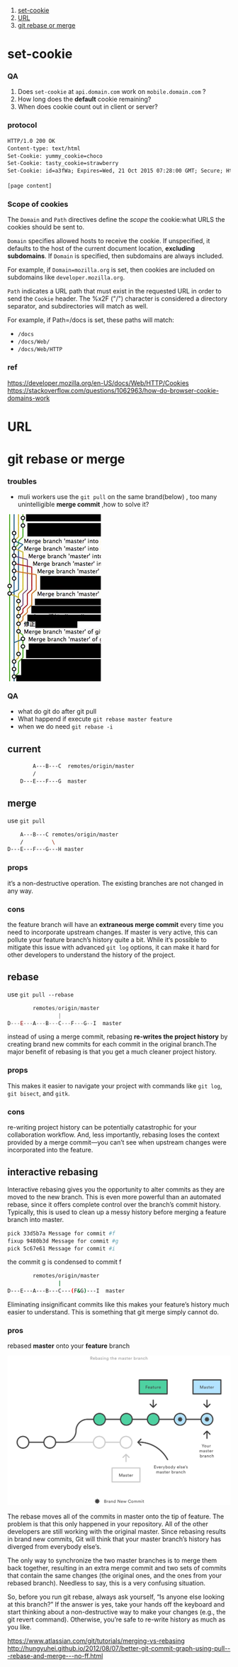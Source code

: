 1. <a href="#set-cookie"> set-cookie</a>
2. <a href="#URL">URL</a>
3. <a href="#git-merge">git rebase or merge</a>





<a id="set-cookie"></a>
# set-cookie

### QA
1. Does `set-cookie`  at  `api.domain.com`  work on `mobile.domain.com` ?
2. How long does the **default** cookie remaining?
3. When does cookie count out in client or server?

### protocol

```html
HTTP/1.0 200 OK
Content-type: text/html
Set-Cookie: yummy_cookie=choco
Set-Cookie: tasty_cookie=strawberry
Set-Cookie: id=a3fWa; Expires=Wed, 21 Oct 2015 07:28:00 GMT; Secure; HttpOnly

[page content]
```

### Scope of cookies

The `Domain` and `Path` directives define the *scope* the cookie:what URLS the cookies should be sent to.

`Domain` specifies allowed hosts to receive the cookie. If unspecified, it defaults to the host of the current document location, **excluding subdomains**. If `Domain` is specified, then subdomains are always included.

For example, if `Domain=mozilla.org` is set, then cookies are included on subdomains like `developer.mozilla.org`.

`Path` indicates a URL path that must exist in the requested URL in order to send the `Cookie` header. The %x2F ("/") character is considered a directory separator, and subdirectories will match as well.

For example, if Path=/docs is set, these paths will match:

+ `/docs`
+ `/docs/Web/`
+ `/docs/Web/HTTP`

### ref
<a href="https://developer.mozilla.org/en-US/docs/Web/HTTP/Cookies">https://developer.mozilla.org/en-US/docs/Web/HTTP/Cookies</a>
<a href="https://stackoverflow.com/questions/1062963/how-do-browser-cookie-domains-work">
https://stackoverflow.com/questions/1062963/how-do-browser-cookie-domains-work
</a>



<a id='URL'></a>
# URL 



<a id='git-merge'></a>
# git rebase or merge



### troubles
+ muli workers use the `git pull` on the same brand(below) , too many  unintelligible **merge commit** ,how to solve it?

<img src="../images/git-pull.jpg" style="vertical-align:top">


### QA
+ what do git do after git pull
+ What happend if execute `git rebase master feature` 
+ when we do need `git rebase -i`


## current
```bash
        A---B---C  remotes/origin/master
        /
    D---E---F---G  master
```

## merge 


use `git pull`
```bash
    A---B---C remotes/origin/master
    /         \
D---E---F---G---H master
```

### props
 it’s a non-destructive operation. The existing branches are not changed in any way.

### cons 
the feature branch will have an **extraneous merge commit** every time you need to incorporate upstream changes. If master is very active, this can pollute your feature branch’s history quite a bit. While it’s possible to mitigate this issue with advanced `git log` options, it can make it hard for other developers to understand the history of the project.


## rebase
use `git pull --rebase`
```js
        remotes/origin/master
                |
D---E---A---B---C---F---G--I  master
```
instead of using a merge commit, rebasing **re-writes the project history** by creating brand new commits for each commit in the original branch.The major benefit of rebasing is that you get a much cleaner project history.


### props
This makes it easier to navigate your project with commands like `git log`, `git bisect`, and `gitk`.

### cons
re-writing project history can be potentially catastrophic for your collaboration workflow. And, less importantly, rebasing loses the context provided by a merge commit—you can’t see when upstream changes were incorporated into the feature.

## interactive rebasing

Interactive rebasing gives you the opportunity to alter commits as they are moved to the new branch. This is even more powerful than an automated rebase, since it offers complete control over the branch’s commit history. Typically, this is used to clean up a messy history before merging a feature branch into master.
```bash
pick 33d5b7a Message for commit #f
fixup 9480b3d Message for commit #g
pick 5c67e61 Message for commit #i
```
the commit g is condensed  to commit f
```bash
        remotes/origin/master
                |
D---E---A---B---C---(F&G)---I  master
```

Eliminating insignificant commits like this makes your feature’s history much easier to understand. This is something that git merge simply cannot do.


### pros
rebased **master** onto your **feature** branch


<img src="../images/05.svg"/>

The rebase moves all of the commits in master onto the tip of feature. The problem is that this only happened in your repository. All of the other developers are still working with the original master. Since rebasing results in brand new commits, Git will think that your master branch’s history has diverged from everybody else’s.

The only way to synchronize the two master branches is to merge them back together, resulting in an extra merge commit and two sets of commits that contain the same changes (the original ones, and the ones from your rebased branch). Needless to say, this is a very confusing situation.

So, before you run git rebase, always ask yourself, “Is anyone else looking at this branch?” If the answer is yes, take your hands off the keyboard and start thinking about a non-destructive way to make your changes (e.g., the git revert command). Otherwise, you’re safe to re-write history as much as you like.


<a href="https://www.atlassian.com/git/tutorials/merging-vs-rebasing">https://www.atlassian.com/git/tutorials/merging-vs-rebasing</a>
<a href="http://hungyuhei.github.io/2012/08/07/better-git-commit-graph-using-pull---rebase-and-merge---no-ff.html">http://hungyuhei.github.io/2012/08/07/better-git-commit-graph-using-pull---rebase-and-merge---no-ff.html</a>